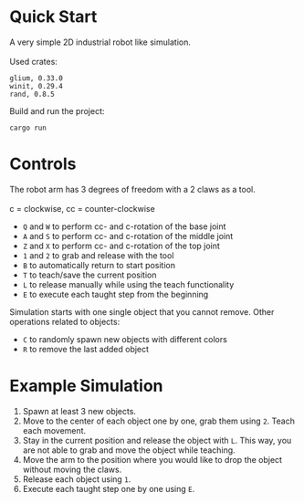 # Quick Start
A very simple 2D industrial robot like simulation.\
\
Used crates:
```
glium, 0.33.0
winit, 0.29.4
rand, 0.8.5
```

Build and run the project:
```
cargo run
```
# Controls
The robot arm has 3 degrees of freedom with a 2 claws as a tool.\
\
c = clockwise, cc = counter-clockwise
* `Q` and `W` to perform cc- and c-rotation of the base joint
* `A` and `S` to perform cc- and c-rotation of the middle joint
* `Z` and `X` to perform cc- and c-rotation of the top joint
* `1` and `2` to grab and release with the tool
* `B` to automatically return to start position
* `T` to teach/save the current position
* `L` to release manually while using the teach functionality
* `E` to execute each taught step from the beginning



Simulation starts with one single object that you cannot remove. Other operations related to objects:
* `C` to randomly spawn new objects with different colors
* `R` to remove the last added object

# Example Simulation
1. Spawn at least 3 new objects.
2. Move to the center of each object one by one, grab them using `2`. Teach each movement.
3. Stay in the current position and release the object with `L`. This way, you are not able to grab and move the object while teaching.
4. Move the arm to the position where you would like to drop the object without moving the claws.
5. Release each object using `1`.
6. Execute each taught step one by one using `E`.


